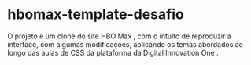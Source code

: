 # hbomax-template-desafio
 O projeto é um clone do site HBO Max , com o intuito de reproduzir a interface, com algumas modificações, aplicando os temas abordados ao longo das aulas de CSS da plataforma da Digital Innovation One .
